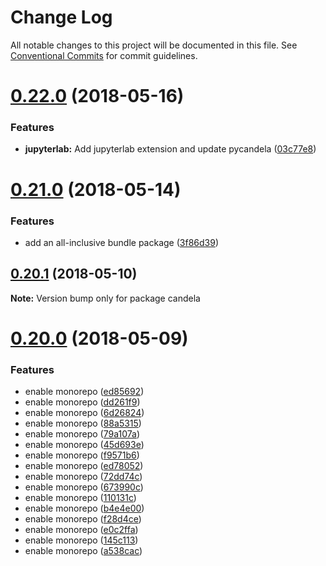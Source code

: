 # Change Log

All notable changes to this project will be documented in this file.
See [Conventional Commits](https://conventionalcommits.org) for commit guidelines.

<a name="0.22.0"></a>
# [0.22.0](https://github.com/kitware/candela/compare/v0.21.0...v0.22.0) (2018-05-16)


### Features

* **jupyterlab:** Add jupyterlab extension and update pycandela ([03c77e8](https://github.com/kitware/candela/commit/03c77e8))




<a name="0.21.0"></a>
# [0.21.0](https://github.com/kitware/candela/compare/v0.20.1...v0.21.0) (2018-05-14)


### Features

* add an all-inclusive bundle package ([3f86d39](https://github.com/kitware/candela/commit/3f86d39))




<a name="0.20.1"></a>
## [0.20.1](https://github.com/kitware/candela/compare/v0.20.0...v0.20.1) (2018-05-10)




**Note:** Version bump only for package candela

<a name="0.20.0"></a>
# [0.20.0](https://github.com/kitware/candela/compare/v0.19.1...v0.20.0) (2018-05-09)


### Features

* enable monorepo ([ed85692](https://github.com/kitware/candela/commit/ed85692))
* enable monorepo ([dd261f9](https://github.com/kitware/candela/commit/dd261f9))
* enable monorepo ([6d26824](https://github.com/kitware/candela/commit/6d26824))
* enable monorepo ([88a5315](https://github.com/kitware/candela/commit/88a5315))
* enable monorepo ([79a107a](https://github.com/kitware/candela/commit/79a107a))
* enable monorepo ([45d693e](https://github.com/kitware/candela/commit/45d693e))
* enable monorepo ([f9571b6](https://github.com/kitware/candela/commit/f9571b6))
* enable monorepo ([ed78052](https://github.com/kitware/candela/commit/ed78052))
* enable monorepo ([72dd74c](https://github.com/kitware/candela/commit/72dd74c))
* enable monorepo ([673990c](https://github.com/kitware/candela/commit/673990c))
* enable monorepo ([110131c](https://github.com/kitware/candela/commit/110131c))
* enable monorepo ([b4e4e00](https://github.com/kitware/candela/commit/b4e4e00))
* enable monorepo ([f28d4ce](https://github.com/kitware/candela/commit/f28d4ce))
* enable monorepo ([e0c2ffa](https://github.com/kitware/candela/commit/e0c2ffa))
* enable monorepo ([145c113](https://github.com/kitware/candela/commit/145c113))
* enable monorepo ([a538cac](https://github.com/kitware/candela/commit/a538cac))

